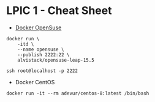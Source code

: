 # LPIC 1 - Cheat Sheet

- [Docker OpenSuse](https://github.com/alvistack/docker-opensuse)
```
docker run \
    -itd \
    --name opensuse \
    --publish 2222:22 \
    alvistack/opensuse-leap-15.5

ssh root@localhost -p 2222
```

- Docker CentOS
```
docker run -it --rm adevur/centos-8:latest /bin/bash


```